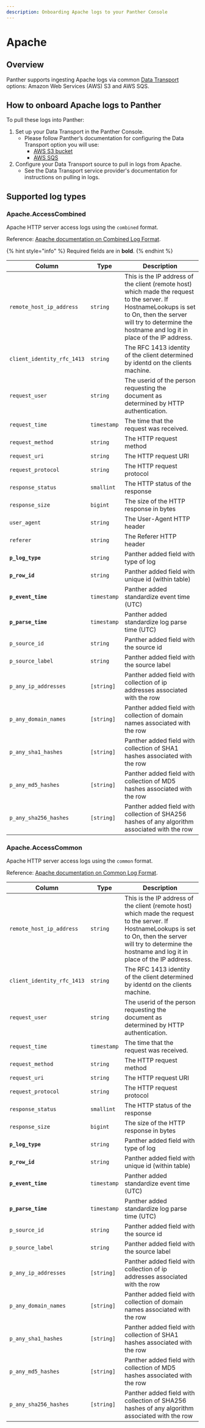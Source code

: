 ```yaml
---
description: Onboarding Apache logs to your Panther Console
---
```


# Apache

## Overview

Panther supports ingesting Apache logs via common [Data Transport](https://docs.panther.com/data-onboarding/data-transports) options: Amazon Web Services (AWS) S3 and AWS SQS.

## How to onboard Apache logs to Panther

To pull these logs into Panther:

1. Set up your Data Transport in the Panther Console.
   * Please follow Panther’s documentation for configuring the Data Transport option you will use:
     * [AWS S3 bucket](../data-transports/s3.md)
     * [AWS SQS](../data-transports/sqs/)
2. Configure your Data Transport source to pull in logs from Apache.
   * See the Data Transport service provider's documentation for instructions on pulling in logs.

## Supported  log types

### Apache.AccessCombined

Apache HTTP server access logs using the `combined` format.

Reference: [Apache documentation on Combined Log Format](https://httpd.apache.org/docs/current/logs.html#combined).

{% hint style="info" %}
Required fields are in **bold**.
{% endhint %}



| Column                     | Type        | Description                                                                                                                                                                                                         |
| -------------------------- | ----------- | ------------------------------------------------------------------------------------------------------------------------------------------------------------------------------------------------------------------- |
| `remote_host_ip_address`   | `string`    | This is the IP address of the client (remote host) which made the request to the server. If HostnameLookups is set to On, then the server will try to determine the hostname and log it in place of the IP address. |
| `client_identity_rfc_1413` | `string`    | The RFC 1413 identity of the client determined by identd on the clients machine.                                                                                                                                    |
| `request_user`             | `string`    | The userid of the person requesting the document as determined by HTTP authentication.                                                                                                                              |
| `request_time`             | `timestamp` | The time that the request was received.                                                                                                                                                                             |
| `request_method`           | `string`    | The HTTP request method                                                                                                                                                                                             |
| `request_uri`              | `string`    | The HTTP request URI                                                                                                                                                                                                |
| `request_protocol`         | `string`    | The HTTP request protocol                                                                                                                                                                                           |
| `response_status`          | `smallint`  | The HTTP status of the response                                                                                                                                                                                     |
| `response_size`            | `bigint`    | The size of the HTTP response in bytes                                                                                                                                                                              |
| `user_agent`               | `string`    | The User-Agent HTTP header                                                                                                                                                                                          |
| `referer`                  | `string`    | The Referer HTTP header                                                                                                                                                                                             |
| **`p_log_type`**           | `string`    | Panther added field with type of log                                                                                                                                                                                |
| **`p_row_id`**             | `string`    | Panther added field with unique id (within table)                                                                                                                                                                   |
| **`p_event_time`**         | `timestamp` | Panther added standardize event time (UTC)                                                                                                                                                                          |
| **`p_parse_time`**         | `timestamp` | Panther added standardize log parse time (UTC)                                                                                                                                                                      |
| `p_source_id`              | `string`    | Panther added field with the source id                                                                                                                                                                              |
| `p_source_label`           | `string`    | Panther added field with the source label                                                                                                                                                                           |
| `p_any_ip_addresses`       | `[string]`  | Panther added field with collection of ip addresses associated with the row                                                                                                                                         |
| `p_any_domain_names`       | `[string]`  | Panther added field with collection of domain names associated with the row                                                                                                                                         |
| `p_any_sha1_hashes`        | `[string]`  | Panther added field with collection of SHA1 hashes associated with the row                                                                                                                                          |
| `p_any_md5_hashes`         | `[string]`  | Panther added field with collection of MD5 hashes associated with the row                                                                                                                                           |
| `p_any_sha256_hashes`      | `[string]`  | Panther added field with collection of SHA256 hashes of any algorithm associated with the row                                                                                                                       |

### Apache.AccessCommon

Apache HTTP server access logs using the `common` format.

Reference: [Apache documentation on Common Log Format](https://httpd.apache.org/docs/current/logs.html#common).

| Column                     | Type        | Description                                                                                                                                                                                                         |
| -------------------------- | ----------- | ------------------------------------------------------------------------------------------------------------------------------------------------------------------------------------------------------------------- |
| `remote_host_ip_address`   | `string`    | This is the IP address of the client (remote host) which made the request to the server. If HostnameLookups is set to On, then the server will try to determine the hostname and log it in place of the IP address. |
| `client_identity_rfc_1413` | `string`    | The RFC 1413 identity of the client determined by identd on the clients machine.                                                                                                                                    |
| `request_user`             | `string`    | The userid of the person requesting the document as determined by HTTP authentication.                                                                                                                              |
| `request_time`             | `timestamp` | The time that the request was received.                                                                                                                                                                             |
| `request_method`           | `string`    | The HTTP request method                                                                                                                                                                                             |
| `request_uri`              | `string`    | The HTTP request URI                                                                                                                                                                                                |
| `request_protocol`         | `string`    | The HTTP request protocol                                                                                                                                                                                           |
| `response_status`          | `smallint`  | The HTTP status of the response                                                                                                                                                                                     |
| `response_size`            | `bigint`    | The size of the HTTP response in bytes                                                                                                                                                                              |
| **`p_log_type`**           | `string`    | Panther added field with type of log                                                                                                                                                                                |
| **`p_row_id`**             | `string`    | Panther added field with unique id (within table)                                                                                                                                                                   |
| **`p_event_time`**         | `timestamp` | Panther added standardize event time (UTC)                                                                                                                                                                          |
| **`p_parse_time`**         | `timestamp` | Panther added standardize log parse time (UTC)                                                                                                                                                                      |
| `p_source_id`              | `string`    | Panther added field with the source id                                                                                                                                                                              |
| `p_source_label`           | `string`    | Panther added field with the source label                                                                                                                                                                           |
| `p_any_ip_addresses`       | `[string]`  | Panther added field with collection of ip addresses associated with the row                                                                                                                                         |
| `p_any_domain_names`       | `[string]`  | Panther added field with collection of domain names associated with the row                                                                                                                                         |
| `p_any_sha1_hashes`        | `[string]`  | Panther added field with collection of SHA1 hashes associated with the row                                                                                                                                          |
| `p_any_md5_hashes`         | `[string]`  | Panther added field with collection of MD5 hashes associated with the row                                                                                                                                           |
| `p_any_sha256_hashes`      | `[string]`  | Panther added field with collection of SHA256 hashes of any algorithm associated with the row                                                                                                                       |
